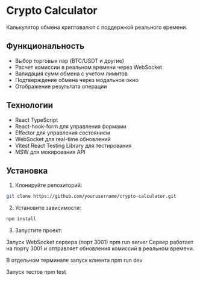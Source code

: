 # Crypto Calculator

Калькулятор обмена криптовалют с поддержкой реального времени.

## Функциональность

- Выбор торговых пар (BTC/USDT и другие)
- Расчет комиссии в реальном времени через WebSocket
- Валидация сумм обмена с учетом лимитов
- Подтверждение обмена через модальное окно
- Отображение результата операции

## Технологии

- React TypeScript
- React-hook-form для управления формами
- Effector для управления состоянием
- WebSocket для real-time обновлений
- Vitest React Testing Library для тестирования
- MSW для мокирования API

## Установка 

1. Клонируйте репозиторий:

```bash
git clone https://github.com/yourusername/crypto-calculator.git
```

2. Установите зависимости:

```bash
npm install
```

3. Запустите проект:

Запуск WebSocket сервера (порт 3001)
npm run server
Сервер работает на порту 3001 и отправляет обновления комиссий в реальном времени.

В отдельном терминале запуск клиента
npm run dev

Запуск тестов
npm test



